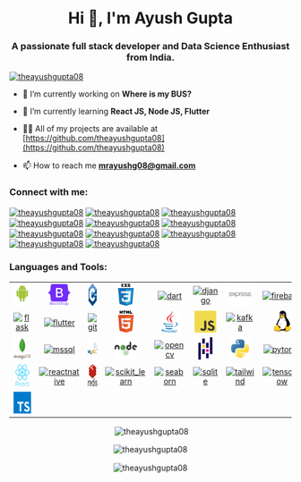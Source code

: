 <h1 align="center">Hi 👋, I'm Ayush Gupta</h1>
<h3 align="center">A passionate full stack developer and Data Science Enthusiast from India.</h3>

<p align="left"> <a href="https://twitter.com/theayushgupta08" target="blank"><img src="https://img.shields.io/twitter/follow/theayushgupta08?logo=twitter&style=for-the-badge" alt="theayushgupta08" /></a> </p>

- 🔭 I’m currently working on **Where is my BUS?**

- 🌱 I’m currently learning **React JS, Node JS, Flutter**

- 👨‍💻 All of my projects are available at [https://github.com/theayushgupta08](https://github.com/theayushgupta08)

- 📫 How to reach me **mrayushg08@gmail.com**

<h3 align="left">Connect with me:</h3>
<p align="left">
<a href="https://twitter.com/theayushgupta08" target="blank"><img align="center" src="https://raw.githubusercontent.com/rahuldkjain/github-profile-readme-generator/master/src/images/icons/Social/twitter.svg" alt="theayushgupta08" height="30" width="40" /></a>
<a href="https://linkedin.com/in/theayushgupta08" target="blank"><img align="center" src="https://raw.githubusercontent.com/rahuldkjain/github-profile-readme-generator/master/src/images/icons/Social/linked-in-alt.svg" alt="theayushgupta08" height="30" width="40" /></a>
<a href="https://stackoverflow.com/users/theayushgupta08" target="blank"><img align="center" src="https://raw.githubusercontent.com/rahuldkjain/github-profile-readme-generator/master/src/images/icons/Social/stack-overflow.svg" alt="theayushgupta08" height="30" width="40" /></a>
<a href="https://kaggle.com/theayushgupta08" target="blank"><img align="center" src="https://raw.githubusercontent.com/rahuldkjain/github-profile-readme-generator/master/src/images/icons/Social/kaggle.svg" alt="theayushgupta08" height="30" width="40" /></a>
<a href="https://fb.com/theayushgupta08" target="blank"><img align="center" src="https://raw.githubusercontent.com/rahuldkjain/github-profile-readme-generator/master/src/images/icons/Social/facebook.svg" alt="theayushgupta08" height="30" width="40" /></a>
<a href="https://instagram.com/theayushgupta08" target="blank"><img align="center" src="https://raw.githubusercontent.com/rahuldkjain/github-profile-readme-generator/master/src/images/icons/Social/instagram.svg" alt="theayushgupta08" height="30" width="40" /></a>
<a href="https://www.hackerrank.com/theayushgupta08" target="blank"><img align="center" src="https://raw.githubusercontent.com/rahuldkjain/github-profile-readme-generator/master/src/images/icons/Social/hackerrank.svg" alt="theayushgupta08" height="30" width="40" /></a>
<a href="https://codeforces.com/profile/theayushgupta08" target="blank"><img align="center" src="https://raw.githubusercontent.com/rahuldkjain/github-profile-readme-generator/master/src/images/icons/Social/codeforces.svg" alt="theayushgupta08" height="30" width="40" /></a>
<a href="https://www.leetcode.com/theayushgupta08" target="blank"><img align="center" src="https://raw.githubusercontent.com/rahuldkjain/github-profile-readme-generator/master/src/images/icons/Social/leet-code.svg" alt="theayushgupta08" height="30" width="40" /></a>
<a href="https://www.hackerearth.com/theayushgupta08" target="blank"><img align="center" src="https://raw.githubusercontent.com/rahuldkjain/github-profile-readme-generator/master/src/images/icons/Social/hackerearth.svg" alt="theayushgupta08" height="30" width="40" /></a>
<a href="https://auth.geeksforgeeks.org/user/theayushgupta08" target="blank"><img align="center" src="https://raw.githubusercontent.com/rahuldkjain/github-profile-readme-generator/master/src/images/icons/Social/geeks-for-geeks.svg" alt="theayushgupta08" height="30" width="40" /></a>
</p>

<h3 align="left">Languages and Tools:</h3>
<p align="left"> 

<table align="center"> 


<tr> 
<td align="center" width="90"> <a href="https://developer.android.com" target="_blank" rel="noreferrer"> <img src="https://raw.githubusercontent.com/devicons/devicon/master/icons/android/android-original-wordmark.svg" alt="android" width="40" height="40"/> </a>  </td>
<td align="center" width="90">  <a href="https://getbootstrap.com" target="_blank" rel="noreferrer"> <img src="https://raw.githubusercontent.com/devicons/devicon/master/icons/bootstrap/bootstrap-plain-wordmark.svg" alt="bootstrap" width="40" height="40"/> </a> 
   </td>
<td align="center" width="90">  <a href="https://www.w3schools.com/cpp/" target="_blank" rel="noreferrer"> <img src="https://raw.githubusercontent.com/devicons/devicon/master/icons/cplusplus/cplusplus-original.svg" alt="cplusplus" width="40" height="40"/> </a> </td>
<td align="center" width="90"> <a href="https://www.w3schools.com/css/" target="_blank" rel="noreferrer"> <img src="https://raw.githubusercontent.com/devicons/devicon/master/icons/css3/css3-original-wordmark.svg" alt="css3" width="40" height="40"/> </a>  </td>
<td align="center" width="90">  <a href="https://dart.dev" target="_blank" rel="noreferrer"> <img src="https://www.vectorlogo.zone/logos/dartlang/dartlang-icon.svg" alt="dart" width="40" height="40"/> </a>  </td>
<td align="center" width="90">   <a href="https://www.djangoproject.com/" target="_blank" rel="noreferrer"> <img src="https://cdn.worldvectorlogo.com/logos/django.svg" alt="django" width="40" height="40"/> </a>   </td>
<td align="center" width="90"> <a href="https://expressjs.com" target="_blank" rel="noreferrer"> <img src="https://raw.githubusercontent.com/devicons/devicon/master/icons/express/express-original-wordmark.svg" alt="express" width="40" height="40"/> </a>  </td>
<td align="center" width="90"><a href="https://firebase.google.com/" target="_blank" rel="noreferrer"> <img src="https://www.vectorlogo.zone/logos/firebase/firebase-icon.svg" alt="firebase" width="40" height="40"/> </a>  </td>
</tr>   
<tr> 
<td align="center" width="90">  <a href="https://flask.palletsprojects.com/" target="_blank" rel="noreferrer"> <img src="https://www.vectorlogo.zone/logos/pocoo_flask/pocoo_flask-icon.svg" alt="flask" width="40" height="40"/> </a> 
 </td>
<td align="center" width="90">   <a href="https://flutter.dev" target="_blank" rel="noreferrer"> <img src="https://www.vectorlogo.zone/logos/flutterio/flutterio-icon.svg" alt="flutter" width="40" height="40"/> </a> 
</td>
<td align="center" width="90">  <a href="https://git-scm.com/" target="_blank" rel="noreferrer"> <img src="https://www.vectorlogo.zone/logos/git-scm/git-scm-icon.svg" alt="git" width="40" height="40"/> </a> 
 </td>
<td align="center" width="90">   <a href="https://www.w3.org/html/" target="_blank" rel="noreferrer"> <img src="https://raw.githubusercontent.com/devicons/devicon/master/icons/html5/html5-original-wordmark.svg" alt="html5" width="40" height="40"/> </a>
</td>
<td align="center" width="90">   <a href="https://www.java.com" target="_blank" rel="noreferrer"> <img src="https://raw.githubusercontent.com/devicons/devicon/master/icons/java/java-original.svg" alt="java" width="40" height="40"/> </a>
</td>
<td align="center" width="90">  <a href="https://developer.mozilla.org/en-US/docs/Web/JavaScript" target="_blank" rel="noreferrer"> <img src="https://raw.githubusercontent.com/devicons/devicon/master/icons/javascript/javascript-original.svg" alt="javascript" width="40" height="40"/> </a> 
 </td>
<td align="center" width="90">   <a href="https://kafka.apache.org/" target="_blank" rel="noreferrer"> <img src="https://www.vectorlogo.zone/logos/apache_kafka/apache_kafka-icon.svg" alt="kafka" width="40" height="40"/> </a>
</td>
<td align="center" width="90">  <a href="https://www.linux.org/" target="_blank" rel="noreferrer"> <img src="https://raw.githubusercontent.com/devicons/devicon/master/icons/linux/linux-original.svg" alt="linux" width="40" height="40"/> </a> 
 </td>
</tr>
<tr> 
<td align="center" width="90">  <a href="https://www.mongodb.com/" target="_blank" rel="noreferrer"> <img src="https://raw.githubusercontent.com/devicons/devicon/master/icons/mongodb/mongodb-original-wordmark.svg" alt="mongodb" width="40" height="40"/> </a> 
 </td>
<td align="center" width="90">   <a href="https://www.microsoft.com/en-us/sql-server" target="_blank" rel="noreferrer"> <img src="https://www.svgrepo.com/show/303229/microsoft-sql-server-logo.svg" alt="mssql" width="40" height="40"/> </a> 
</td>
<td align="center" width="90">   <a href="https://www.mysql.com/" target="_blank" rel="noreferrer"> <img src="https://raw.githubusercontent.com/devicons/devicon/master/icons/mysql/mysql-original-wordmark.svg" alt="mysql" width="40" height="40"/> </a>
</td>
<td align="center" width="90">  <a href="https://nodejs.org" target="_blank" rel="noreferrer"> <img src="https://raw.githubusercontent.com/devicons/devicon/master/icons/nodejs/nodejs-original-wordmark.svg" alt="nodejs" width="40" height="40"/> </a>
 </td>
<td align="center" width="90">  <a href="https://opencv.org/" target="_blank" rel="noreferrer"> <img src="https://www.vectorlogo.zone/logos/opencv/opencv-icon.svg" alt="opencv" width="40" height="40"/> </a> 
 </td>
<td align="center" width="90">  <a href="https://pandas.pydata.org/" target="_blank" rel="noreferrer"> <img src="https://raw.githubusercontent.com/devicons/devicon/2ae2a900d2f041da66e950e4d48052658d850630/icons/pandas/pandas-original.svg" alt="pandas" width="40" height="40"/> </a> 
 </td>
<td align="center" width="90">   <a href="https://www.python.org" target="_blank" rel="noreferrer"> <img src="https://raw.githubusercontent.com/devicons/devicon/master/icons/python/python-original.svg" alt="python" width="40" height="40"/> </a> 
</td>
<td align="center" width="90">   <a href="https://pytorch.org/" target="_blank" rel="noreferrer"> <img src="https://www.vectorlogo.zone/logos/pytorch/pytorch-icon.svg" alt="pytorch" width="40" height="40"/> </a> 
</td>
</tr>
<tr> 
<td align="center" width="90">   <a href="https://reactjs.org/" target="_blank" rel="noreferrer"> <img src="https://raw.githubusercontent.com/devicons/devicon/master/icons/react/react-original-wordmark.svg" alt="react" width="40" height="40"/> </a> 
</td>
<td align="center" width="90">   <a href="https://reactnative.dev/" target="_blank" rel="noreferrer"> <img src="https://reactnative.dev/img/header_logo.svg" alt="reactnative" width="40" height="40"/> </a> 
</td>
<td align="center" width="90">  <a href="https://redis.io" target="_blank" rel="noreferrer"> <img src="https://raw.githubusercontent.com/devicons/devicon/master/icons/redis/redis-original-wordmark.svg" alt="redis" width="40" height="40"/> </a>
 </td>
<td align="center" width="90">  <a href="https://scikit-learn.org/" target="_blank" rel="noreferrer"> <img src="https://upload.wikimedia.org/wikipedia/commons/0/05/Scikit_learn_logo_small.svg" alt="scikit_learn" width="40" height="40"/> </a> 
 </td>
<td align="center" width="90">  <a href="https://seaborn.pydata.org/" target="_blank" rel="noreferrer"> <img src="https://seaborn.pydata.org/_images/logo-mark-lightbg.svg" alt="seaborn" width="40" height="40"/> </a> 
</td>
<td align="center" width="90">  <a href="https://www.sqlite.org/" target="_blank" rel="noreferrer"> <img src="https://www.vectorlogo.zone/logos/sqlite/sqlite-icon.svg" alt="sqlite" width="40" height="40"/> </a>
 </td>
<td align="center" width="90">   <a href="https://tailwindcss.com/" target="_blank" rel="noreferrer"> <img src="https://www.vectorlogo.zone/logos/tailwindcss/tailwindcss-icon.svg" alt="tailwind" width="40" height="40"/> </a> 
</td>
<td align="center" width="90">  <a href="https://www.tensorflow.org" target="_blank" rel="noreferrer"> <img src="https://www.vectorlogo.zone/logos/tensorflow/tensorflow-icon.svg" alt="tensorflow" width="40" height="40"/> </a>
 </td>
</tr>
<tr>
<td align="center" width="90">   <a href="https://www.typescriptlang.org/" target="_blank" rel="noreferrer"> <img src="https://raw.githubusercontent.com/devicons/devicon/master/icons/typescript/typescript-original.svg" alt="typescript" width="40" height="40"/> </a>
</td>
</tr>

</table>
  
  </p>

<p align="center">&nbsp;<img align="center" src="https://github-readme-stats.vercel.app/api?username=theayushgupta08&show_icons=true&locale=en" alt="theayushgupta08" /></p>
<p align="center"><img align="center" src="https://github-readme-streak-stats.herokuapp.com/?user=theayushgupta08&" alt="theayushgupta08" /></p>
<p align="center"><img align="center" src="https://github-readme-stats.vercel.app/api/top-langs?username=theayushgupta08&show_icons=true&locale=en&layout=compact" alt="theayushgupta08" /></p>
